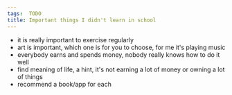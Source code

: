 ```yaml
---
tags:  TODO
title: Important things I didn't learn in school
---
```

- it is really important to exercise regularly
- art is important, which one is for you to choose, for me it's playing music
- everybody earns and spends money, nobody really knows how to do it well
- find meaning of life, a hint, it's not earning a lot of money or owning a lot of things
- recommend a book/app for each

